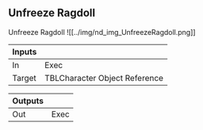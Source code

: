 ## Unfreeze Ragdoll
Unfreeze Ragdoll
![[../img/nd_img_UnfreezeRagdoll.png]]

|Inputs||
|--|--|
| In | Exec |
| Target | TBLCharacter Object Reference |

|Outputs||
|--|--|
| Out | Exec |
